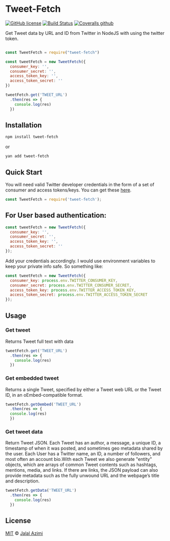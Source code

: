# Tweet-Fetch 
[![GitHub license](https://img.shields.io/github/license/jalalazimi/tweet-fetch.svg)](https://github.com/jalalazimi/tweet-fetch/blob/master/LICENSE.md)
[![Build Status](https://travis-ci.com/jalalazimi/tweet-fetch.svg?branch=master)](https://travis-ci.com/jalalazimi/tweet-fetch) 
[![Coveralls github](https://img.shields.io/coveralls/github/jekyll/jekyll.svg)](https://github.com/jalalazimi/tweet-fetch)


Get Tweet data by URL and ID from Twitter in NodeJS with using the twitter token.

```javascript

const TweetFetch = require("tweet-fetch")

const tweetFetch = new TweetFetch({
  consumer_key: '',
  consumer_secret: '',
  access_token_key: '',
  access_token_secret: ''
})

tweetFetch.get('TWEET_URL')
  .then(res => {
    console.log(res)
  })

```

## Installation

```bash
npm install tweet-fetch
```
or
```bash
yan add tweet-fetch
```

## Quick Start
You will need valid Twitter developer credentials in the form of a set of consumer and access tokens/keys.  You can get these [here](https://apps.twitter.com/).


```javascript
const TweetFetch = require('tweet-fetch');
```

## For User based authentication:

```javascript
const tweetFetch = new TweetFetch({
  consumer_key: '',
  consumer_secret: '',
  access_token_key: '',
  access_token_secret: ''
});
```
Add your credentials accordingly.  I would use environment variables to keep your private info safe.  So something like:

```javascript
const tweetFetch = new TweetFetch({
  consumer_key: process.env.TWITTER_CONSUMER_KEY,
  consumer_secret: process.env.TWITTER_CONSUMER_SECRET,
  access_token_key: process.env.TWITTER_ACCESS_TOKEN_KEY,
  access_token_secret: process.env.TWITTER_ACCESS_TOKEN_SECRET
});
```

## Usage

### Get tweet 
Returns Tweet full text with data

```javascript
tweetFetch.get('TWEET_URL')
  .then(res => {
    console.log(res)
  })
```

### Get embedded tweet
Returns a single Tweet, specified by either a Tweet web URL or the Tweet ID, in an oEmbed-compatible format. 

```javascript
tweetFetch.getOembed('TWEET_URL')
  .then(res => {
  console.log(res)
  })
```

### Get tweet data
Return Tweet JSON. Each Tweet has an author, a message, a unique ID, a timestamp of when it was posted, and sometimes geo metadata shared by the user. Each User has a Twitter name, an ID, a number of followers, and most often an account bio.With each Tweet we also generate "entity" objects, which are arrays of common Tweet contents such as hashtags, mentions, media, and links. If there are links, the JSON payload can also provide metadata such as the fully unwound URL and the webpage’s title and description.
 
```javascript
tweetFetch.getData('TWEET_URL')
  .then(res => {
    console.log(res)
  })
```

## License
[MIT](https://opensource.org/licenses/MIT) © [Jalal Azimi](https://jalalazimi.github.io/)
